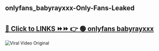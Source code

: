 
 ## onlyfans_babyrayxxx-Only-Fans-Leaked

# <h2><a href="https://clipsfans.com/onlyfans_babyrayxxx&ref=git">🔗 Click to LINKS ⏩⏩ 👉 🟢 onlyfans babyrayxxx </a></h2>

<a href="https://clipsfans.com/onlyfans_babyrayxxx&ref=git" rel="nofollow" data-target="animated-image.originalLink"><img src="https://i.ibb.co.com/xMMVF88/686577567.gif" alt="Viral Video Original" style="max-width: 100%; display: inline-block;" data-target="animated-image.originalImage"></a>
